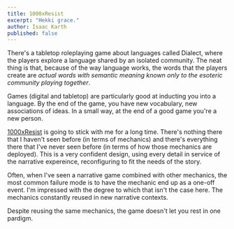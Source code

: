 ```yaml
---
title: 1000xResist
excerpt: "Hekki grace."
author: Isaac Karth
published: false
---
```


There's a tabletop roleplaying game about languages called Dialect, where the players explore a language shared by an isolated community. The neat thing is that, because of the way language works, the words that the players create are _actual words with semantic meaning known only to the esoteric community playing together_. 

Games (digital and tabletop) are particularly good at inducting you into a language. By the end of the game, you have new vocabulary, new associations of ideas. In a small way, at the end of a good game you're a new person.

[1000xResist](https://www.sunsetvisitor.studio/) is going to stick with me for a long time. There's nothing there that I haven't seen before (in terms of mechanics) and there's everything there that I've never seen before (in terms of how those mechanics are deployed). This is a very confident design, using every detail in service of the narrative expereince, reconfiguring to fit the needs of the story.

Often, when I've seen a narrative game combined with other mechanics, the most common failure mode is to have the mechanic end up as a one-off event. I'm impressed with the degree to which that isn't the case here. The mechanics constantly reused in new narrative contexts.

Despite reusing the same mechanics, the game doesn't let you rest in one pardigm.

